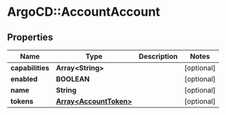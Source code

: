# ArgoCD::AccountAccount

## Properties
Name | Type | Description | Notes
------------ | ------------- | ------------- | -------------
**capabilities** | **Array&lt;String&gt;** |  | [optional] 
**enabled** | **BOOLEAN** |  | [optional] 
**name** | **String** |  | [optional] 
**tokens** | [**Array&lt;AccountToken&gt;**](AccountToken.md) |  | [optional] 


